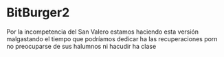 # BitBurger2
Por la incompetencia del San Valero estamos haciendo esta versión malgastando el tiempo que podríamos dedicar ha las recuperaciones
porn no preocuparse de sus halumnos ni hacudir ha clase 
